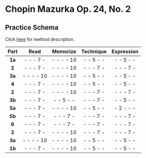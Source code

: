 Chopin Mazurka Op. 24, No. 2
============================

Practice Schema
---------------

Click [here](/methods/practice-schema.md) for method description.

|  Part   |   Read    | Memorize  | Technique |Expression |
|:-------:|:---------:|:---------:|:---------:|:---------:|
| __1a__  | - - - 7 - | - - - - 10| - - 5 - - | - - 5 - - |
| __2__   | - - - 7 - | - - - - 10| - - - 7 - | - - - 7 - |
| __3a__  | - - - - 10| - - - - 10| - - 5 - - | - - 5 - - |
| __4__   | - - - 7 - | - - - - 10| - - 5 - - | - - 5 - - |
| __2__   | - - - 7 - | - - - - 10| - - - 7 - | - - - 7 - |
| __3b__  | - - - 7 - | - - 5 - - | - - - 7 - | - - 5 - - |
| __5a__  | - - - 7 - | - - - - 10| - - 5 - - | - 2 - - - |
| __5b__  | - - - 7 - | - - - 7 - | - - - 7 - | - - - 7 - |
| __6__   | - - - 7 - | - - - 7 - | - - - 7 - | - - - 7 - |
| __2__   | - - - 7 - | - - - - 10| - - - 7 - | - - - 7 - |
| __3a__  | - - - - 10| - - - - 10| - - 5 - - | - - 5 - - |
| __1b__  | - - - 7 - | - - - - 10| - - 5 - - | - - 5 - - |